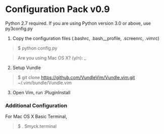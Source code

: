 # Configuration Pack v0.9

Python 2.7 required. If you are using Python version 3.0 or above, use py3config.py

1. Copy the configuration files
(.bashrc, .bash__profile, .screenrc, .vimrc)

> $ python config.py

> Are you using Mac OS X? (y/n): _

2. Setup Vundle

> $ git clone https://github.com/VundleVim/Vundle.vim.git ~/.vim/bundle/Vundle.vim

3. Open Vim, run :PluginInstall

### Additional Configuration

For Mac OS X Basic Terminal,

> $ . Smyck.terminal
